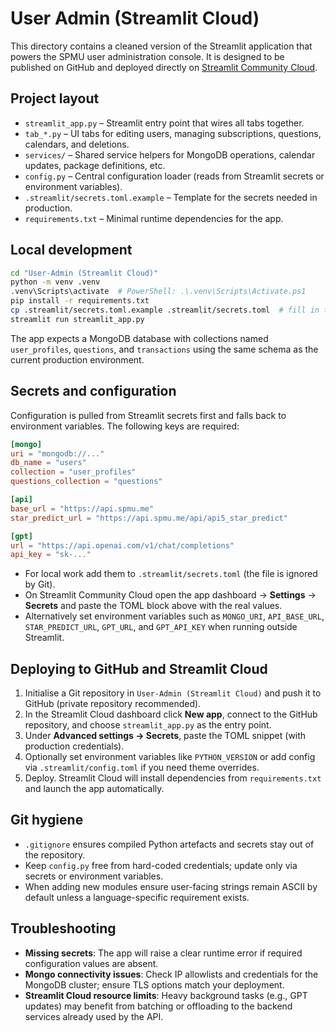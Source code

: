 # User Admin (Streamlit Cloud)

This directory contains a cleaned version of the Streamlit application that powers the SPMU user administration console. It is designed to be published on GitHub and deployed directly on [Streamlit Community Cloud](https://streamlit.io/cloud).

## Project layout

- `streamlit_app.py` – Streamlit entry point that wires all tabs together.
- `tab_*.py` – UI tabs for editing users, managing subscriptions, questions, calendars, and deletions.
- `services/` – Shared service helpers for MongoDB operations, calendar updates, package definitions, etc.
- `config.py` – Central configuration loader (reads from Streamlit secrets or environment variables).
- `.streamlit/secrets.toml.example` – Template for the secrets needed in production.
- `requirements.txt` – Minimal runtime dependencies for the app.

## Local development

```bash
cd "User-Admin (Streamlit Cloud)"
python -m venv .venv
.venv\Scripts\activate  # PowerShell: .\.venv\Scripts\Activate.ps1
pip install -r requirements.txt
cp .streamlit/secrets.toml.example .streamlit/secrets.toml  # fill in the real values
streamlit run streamlit_app.py
```

The app expects a MongoDB database with collections named `user_profiles`, `questions`, and `transactions` using the same schema as the current production environment.

## Secrets and configuration

Configuration is pulled from Streamlit secrets first and falls back to environment variables. The following keys are required:

```toml
[mongo]
uri = "mongodb://..."
db_name = "users"
collection = "user_profiles"
questions_collection = "questions"

[api]
base_url = "https://api.spmu.me"
star_predict_url = "https://api.spmu.me/api/api5_star_predict"

[gpt]
url = "https://api.openai.com/v1/chat/completions"
api_key = "sk-..."
```

- For local work add them to `.streamlit/secrets.toml` (the file is ignored by Git).
- On Streamlit Community Cloud open the app dashboard → **Settings** → **Secrets** and paste the TOML block above with the real values.
- Alternatively set environment variables such as `MONGO_URI`, `API_BASE_URL`, `STAR_PREDICT_URL`, `GPT_URL`, and `GPT_API_KEY` when running outside Streamlit.

## Deploying to GitHub and Streamlit Cloud

1. Initialise a Git repository in `User-Admin (Streamlit Cloud)` and push it to GitHub (private repository recommended).
2. In the Streamlit Cloud dashboard click **New app**, connect to the GitHub repository, and choose `streamlit_app.py` as the entry point.
3. Under **Advanced settings → Secrets**, paste the TOML snippet (with production credentials).
4. Optionally set environment variables like `PYTHON_VERSION` or add config via `.streamlit/config.toml` if you need theme overrides.
5. Deploy. Streamlit Cloud will install dependencies from `requirements.txt` and launch the app automatically.

## Git hygiene

- `.gitignore` ensures compiled Python artefacts and secrets stay out of the repository.
- Keep `config.py` free from hard-coded credentials; update only via secrets or environment variables.
- When adding new modules ensure user-facing strings remain ASCII by default unless a language-specific requirement exists.

## Troubleshooting

- **Missing secrets**: The app will raise a clear runtime error if required configuration values are absent.
- **Mongo connectivity issues**: Check IP allowlists and credentials for the MongoDB cluster; ensure TLS options match your deployment.
- **Streamlit Cloud resource limits**: Heavy background tasks (e.g., GPT updates) may benefit from batching or offloading to the backend services already used by the API.

